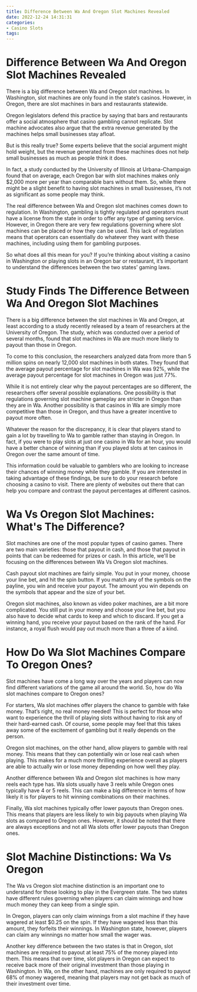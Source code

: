 ```yaml
---
title: Difference Between Wa And Oregon Slot Machines Revealed
date: 2022-12-24 14:31:31
categories:
- Casino Slots
tags:
---
```



#  Difference Between Wa And Oregon Slot Machines Revealed

There is a big difference between Wa and Oregon slot machines. In Washington, slot machines are only found in the state’s casinos. However, in Oregon, there are slot machines in bars and restaurants statewide.

Oregon legislators defend this practice by saying that bars and restaurants offer a social atmosphere that casino gambling cannot replicate. Slot machine advocates also argue that the extra revenue generated by the machines helps small businesses stay afloat.

But is this really true? Some experts believe that the social argument might hold weight, but the revenue generated from these machines does not help small businesses as much as people think it does.

In fact, a study conducted by the University of Illinois at Urbana-Champaign found that on average, each Oregon bar with slot machines makes only $2,000 more per year than comparable bars without them. So, while there might be a slight benefit to having slot machines in small businesses, it’s not as significant as some people may think.

The real difference between Wa and Oregon slot machines comes down to regulation. In Washington, gambling is tightly regulated and operators must have a license from the state in order to offer any type of gaming service. However, in Oregon there are very few regulations governing where slot machines can be placed or how they can be used. This lack of regulation means that operators can essentially do whatever they want with these machines, including using them for gambling purposes.

So what does all this mean for you? If you’re thinking about visiting a casino in Washington or playing slots in an Oregon bar or restaurant, it’s important to understand the differences between the two states’ gaming laws.

#  Study Finds The Difference Between Wa And Oregon Slot Machines 

There is a big difference between the slot machines in Wa and Oregon, at least according to a study recently released by a team of researchers at the University of Oregon. The study, which was conducted over a period of several months, found that slot machines in Wa are much more likely to payout than those in Oregon.

To come to this conclusion, the researchers analyzed data from more than 5 million spins on nearly 12,000 slot machines in both states. They found that the average payout percentage for slot machines in Wa was 92%, while the average payout percentage for slot machines in Oregon was just 77%.

While it is not entirely clear why the payout percentages are so different, the researchers offer several possible explanations. One possibility is that regulations governing slot machine gameplay are stricter in Oregon than they are in Wa. Another possibility is that casinos in Wa are simply more competitive than those in Oregon, and thus have a greater incentive to payout more often.

Whatever the reason for the discrepancy, it is clear that players stand to gain a lot by travelling to Wa to gamble rather than staying in Oregon. In fact, if you were to play slots at just one casino in Wa for an hour, you would have a better chance of winning than if you played slots at ten casinos in Oregon over the same amount of time.

This information could be valuable to gamblers who are looking to increase their chances of winning money while they gamble. If you are interested in taking advantage of these findings, be sure to do your research before choosing a casino to visit. There are plenty of websites out there that can help you compare and contrast the payout percentages at different casinos.

#  Wa Vs Oregon Slot Machines: What's The Difference? 

Slot machines are one of the most popular types of casino games. There are two main varieties: those that payout in cash, and those that payout in points that can be redeemed for prizes or cash. In this article, we'll be focusing on the differences between Wa Vs Oregon slot machines.

Cash payout slot machines are fairly simple. You put in your money, choose your line bet, and hit the spin button. If you match any of the symbols on the payline, you win and receive your payout. The amount you win depends on the symbols that appear and the size of your bet.

Oregon slot machines, also known as video poker machines, are a bit more complicated. You still put in your money and choose your line bet, but you also have to decide what cards to keep and which to discard. If you get a winning hand, you receive your payout based on the rank of the hand. For instance, a royal flush would pay out much more than a three of a kind.

#  How Do Wa Slot Machines Compare To Oregon Ones? 

Slot machines have come a long way over the years and players can now find different variations of the game all around the world. So, how do Wa slot machines compare to Oregon ones?

For starters, Wa slot machines offer players the chance to gamble with fake money. That’s right, no real money needed! This is perfect for those who want to experience the thrill of playing slots without having to risk any of their hard-earned cash. Of course, some people may feel that this takes away some of the excitement of gambling but it really depends on the person.

Oregon slot machines, on the other hand, allow players to gamble with real money. This means that they can potentially win or lose real cash when playing. This makes for a much more thrilling experience overall as players are able to actually win or lose money depending on how well they play.

Another difference between Wa and Oregon slot machines is how many reels each type has. Wa slots usually have 3 reels while Oregon ones typically have 4 or 5 reels. This can make a big difference in terms of how likely it is for players to hit winning combinations on their machines.

Finally, Wa slot machines typically offer lower payouts than Oregon ones. This means that players are less likely to win big payouts when playing Wa slots as compared to Oregon ones. However, it should be noted that there are always exceptions and not all Wa slots offer lower payouts than Oregon ones.

#  Slot Machine Distinctions: Wa Vs Oregon

The Wa vs Oregon slot machine distinction is an important one to understand for those looking to play in the Evergreen state. The two states have different rules governing when players can claim winnings and how much money they can keep from a single spin.

In Oregon, players can only claim winnings from a slot machine if they have wagered at least $0.25 on the spin. If they have wagered less than this amount, they forfeits their winnings. In Washington state, however, players can claim any winnings no matter how small the wager was.

Another key difference between the two states is that in Oregon, slot machines are required to payout at least 75% of the money played into them. This means that over time, slot players in Oregon can expect to receive back more of their original investment than those playing in Washington. In Wa, on the other hand, machines are only required to payout 68% of money wagered, meaning that players may not get back as much of their investment over time.